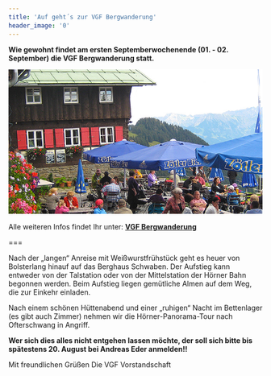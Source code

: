 ```yaml
---
title: 'Auf geht´s zur VGF Bergwanderung'
header_image: '0'
---
```


**Wie gewohnt findet am ersten Septemberwochenende 
(01. - 02. September)
die VGF Bergwanderung statt.**

![](Berghaus%20Schwaben.jpg)

Alle weiteren Infos findet Ihr unter:
**[VGF Bergwanderung](VGF%20Bergwanderung%202018.pdf)**

===

Nach der „langen“ Anreise mit Weißwurstfrühstück geht es 
heuer von Bolsterlang hinauf auf das Berghaus Schwaben.
Der Aufstieg kann entweder von der Talstation oder von der 
Mittelstation der Hörner Bahn begonnen werden. 
Beim Aufstieg liegen gemütliche Almen auf dem Weg, 
die zur Einkehr einladen.

Nach einem schönen Hüttenabend und einer „ruhigen“ Nacht 
im Bettenlager (es gibt auch Zimmer) nehmen wir die 
Hörner-Panorama-Tour nach Ofterschwang in Angriff.

**Wer sich dies alles nicht entgehen lassen möchte, 
der soll sich bitte bis spätestens 20. August bei 
Andreas Eder anmelden!!**

Mit freundlichen Grüßen 
Die VGF Vorstandschaft




